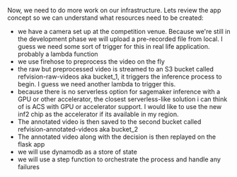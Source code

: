 Now, we need to do more work on our infrastructure. Lets review the app concept so we can understand what resources need to be created:

- we have a camera set up at the competition venue. Because we're still in the development phase we will upload a pre-recorded file from local. I guess we need some sort of trigger for this in real life application. probably a lambda function
- we use firehose to preprocess the video on the fly
- the raw but preprocessed video is streamed to an S3 bucket called refvision-raw-videos aka bucket_1, it triggers the inference process to begin. I guess we need another lambda to trigger this.
- because there is no serverless option for sagemaker inference with a GPU or other accelerator, the closest serverless-like solution i can think of is ACS with GPU or accelerator support. I would like to use the new inf2 chip as the accelerator if its available in my region.
- The annotated video is then saved to the second bucket called refvision-annotated-videos aka bucket_2
- The annotated video along with the decision is then replayed on the flask app
- we will use dynamodb as a store of state
- we will use a step function to orchestrate the process and handle any failures